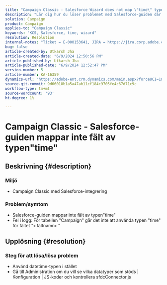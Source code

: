 ```yaml
---
title: "Campaign Classic - Salesforce Wizard does not map \"time\" type fields"
description: "Lär dig hur du löser problemet med Salesforce-guiden där typfälten \"time\" inte är kompatibla."
solution: Campaign
product: Campaign
applies-to: "Campaign Classic"
keywords: "KCS, Salesforce, time, wizard"
resolution: Resolution
internal-notes: "Ticket = E-000153641, JIRA = https://jira.corp.adobe.com/browse/NEO-27340"
bug: false
article-created-by: Utkarsh Jha
article-created-date: "6/9/2024 12:50:56 PM"
article-published-by: Utkarsh Jha
article-published-date: "6/9/2024 12:52:47 PM"
version-number: 5
article-number: KA-16359
dynamics-url: "https://adobe-ent.crm.dynamics.com/main.aspx?forceUCI=1&pagetype=entityrecord&etn=knowledgearticle&id=ab5f71e7-5e26-ef11-840b-6045bd006704"
source-git-commit: 9d66018b1a5a47ab11cf184c9705fe4c67d71c9c
workflow-type: tm+mt
source-wordcount: '93'
ht-degree: 1%

---
```


# Campaign Classic - Salesforce-guiden mappar inte fält av typen&quot;time&quot;

## Beskrivning {#description}


### <b>Miljö</b>

- Campaign Classic med Salesforce-integrering


### <b>Problem/symtom</b>

- Salesforce-guiden mappar inte fält av typen&quot;time&quot;
- Fel i logg: För tabellen &quot;Campaign&quot; går det inte att använda typen &quot;time&quot; för fältet &quot;`<` fältnamn`>` &quot;



## Upplösning {#resolution}


### Steg för att lösa/lösa problem

- Använd datetime-typen i stället
- Gå till Administration om du vill se vilka datatyper som stöds | Konfiguration | JS-koder och kontrollera sfdcConnector.js





